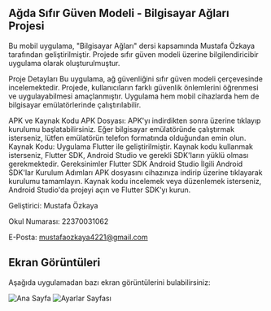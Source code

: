 ## Ağda Sıfır Güven Modeli - Bilgisayar Ağları Projesi
Bu mobil uygulama, "Bilgisayar Ağları" dersi kapsamında Mustafa Özkaya tarafından geliştirilmiştir. Projede sıfır güven modeli üzerine bilgilendiricibir uygulama olarak oluşturulmuştur.

Proje Detayları
Bu uygulama, ağ güvenliğini sıfır güven modeli çerçevesinde incelemektedir. Projede, kullanıcıların farklı güvenlik önlemlerini öğrenmesi ve uygulayabilmesi amaçlanmıştır. Uygulama hem mobil cihazlarda hem de bilgisayar emülatörlerinde çalıştırılabilir.

APK ve Kaynak Kodu
APK Dosyası: APK'yı indirdikten sonra üzerine tıklayıp kurulumu başlatabilirsiniz. Eğer bilgisayar emülatöründe çalıştırmak isterseniz, lütfen emülatörün telefon formatında olduğundan emin olun.
Kaynak Kodu: Uygulama Flutter ile geliştirilmiştir. Kaynak kodu kullanmak isterseniz, Flutter SDK, Android Studio ve gerekli SDK'ların yüklü olması gerekmektedir.
Gereksinimler
Flutter SDK
Android Studio
İlgili Android SDK'lar
Kurulum Adımları
APK dosyasını cihazınıza indirip üzerine tıklayarak kurulumu tamamlayın.
Kaynak kodu incelemek veya düzenlemek isterseniz, Android Studio'da projeyi açın ve Flutter SDK'yı kurun.

Geliştirici: Mustafa Özkaya

Okul Numarası: 22370031062

E-Posta: mustafaozkaya4221@gmail.com 

## Ekran Görüntüleri

Aşağıda uygulamadan bazı ekran görüntülerini bulabilirsiniz:

![Ana Sayfa](https://github.com/your-username/your-repository/screenshot1.png)
![Ayarlar Sayfası](https://github.com/your-username/your-repository/screenshot2.png)

